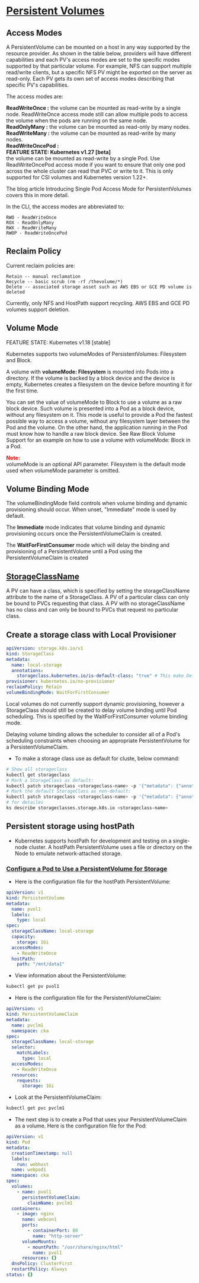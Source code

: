 # [Persistent Volumes](https://kubernetes.io/docs/concepts/storage/persistent-volumes/)

## Access Modes

A PersistentVolume can be mounted on a host in any way supported by the resource provider. As shown in the table below, providers will have different capabilities and each PV's access modes are set to the specific modes supported by that particular volume. For example, NFS can support multiple read/write clients, but a specific NFS PV might be exported on the server as read-only. Each PV gets its own set of access modes describing that specific PV's capabilities.

The access modes are:</br>

**ReadWriteOnce :**
the volume can be mounted as read-write by a single node. ReadWriteOnce access mode still can allow multiple pods to access the volume when the pods are running on the same node.</br>
**ReadOnlyMany :**
the volume can be mounted as read-only by many nodes.</br>
**ReadWriteMany :**
the volume can be mounted as read-write by many nodes.</br>
**ReadWriteOncePod :**</br>
**FEATURE STATE: Kubernetes v1.27 [beta]**</br>
the volume can be mounted as read-write by a single Pod. Use ReadWriteOncePod access mode if you want to ensure that only one pod across the whole cluster can read that PVC or write to it. This is only supported for CSI volumes and Kubernetes version 1.22+.</br>

The blog article Introducing Single Pod Access Mode for PersistentVolumes covers this in more detail.</br>

In the CLI, the access modes are abbreviated to:</br>

    RWO - ReadWriteOnce
    ROX - ReadOnlyMany
    RWX - ReadWriteMany
    RWOP - ReadWriteOncePod

## Reclaim Policy

Current reclaim policies are:</br>

    Retain -- manual reclamation
    Recycle -- basic scrub (rm -rf /thevolume/*)
    Delete -- associated storage asset such as AWS EBS or GCE PD volume is deleted

Currently, only NFS and HostPath support recycling. AWS EBS and GCE PD volumes support deletion.</br>

## Volume Mode

FEATURE STATE: Kubernetes v1.18 [stable]</br>

Kubernetes supports two volumeModes of PersistentVolumes: Filesystem and Block.</br>

A volume with **volumeMode: Filesystem** is mounted into Pods into a directory. If the volume is backed by a block device and the device is empty, Kubernetes creates a filesystem on the device before mounting it for the first time.</br>

You can set the value of volumeMode to Block to use a volume as a raw block device. Such volume is presented into a Pod as a block device, without any filesystem on it. This mode is useful to provide a Pod the fastest possible way to access a volume, without any filesystem layer between the Pod and the volume. On the other hand, the application running in the Pod must know how to handle a raw block device. See Raw Block Volume Support for an example on how to use a volume with volumeMode: Block in a Pod.</br>

**<span style="color: red;">Note:</span>** </br>
volumeMode is an optional API parameter. Filesystem is the default mode used when volumeMode parameter is omitted. </br>

## Volume Binding Mode

The volumeBindingMode field controls when volume binding and dynamic provisioning should occur. When unset, "Immediate" mode is used by default.</br>

The **Immediate** mode indicates that volume binding and dynamic provisioning occurs once the PersistentVolumeClaim is created.</br>

The **WaitForFirstConsumer** mode which will delay the binding and provisioning of a PersistentVolume until a Pod using the PersistentVolumeClaim is created </br>

## [StorageClassName](https://kubernetes.io/docs/concepts/storage/storage-classes/)

A PV can have a class, which is specified by setting the storageClassName attribute to the name of a StorageClass. A PV of a particular class can only be bound to PVCs requesting that class. A PV with no storageClassName has no class and can only be bound to PVCs that request no particular class.</br>

## Create a storage class with Local Provisioner

```yaml
apiVersion: storage.k8s.io/v1
kind: StorageClass
metadata:
  name: local-storage
  annotations:
    storageclass.kubernetes.io/is-default-class: "true" # This make Default storageclass for cluster
provisioner: kubernetes.io/no-provisioner
reclaimPolicy: Retain
volumeBindingMode: WaitForFirstConsumer
```

Local volumes do not currently support dynamic provisioning, however a StorageClass should still be created to delay volume binding until Pod scheduling. This is specified by the WaitForFirstConsumer volume binding mode.

Delaying volume binding allows the scheduler to consider all of a Pod's scheduling constraints when choosing an appropriate PersistentVolume for a PersistentVolumeClaim.

- To make a storage class use as default for cluste, below command:

```sh
# Show all storageclass
kubectl get storageclass
# Mark a StorageClass as default:
kubectl patch storageclass <storageclass-name> -p '{"metadata": {"annotations":{"storageclass.kubernetes.io/is-default-class":"true"}}}'
# Mark the default StorageClass as non-default:
kubectl patch storageclass <storageclass-name> -p '{"metadata": {"annotations":{"storageclass.kubernetes.io/is-default-class":"false"}}}'
# for detailes
ks describe storageclasses.storage.k8s.io <storageclass-name>
```

## Persistent storage using hostPath

- Kubernetes supports hostPath for development and testing on a single-node cluster. A hostPath PersistentVolume uses a file or directory on the Node to emulate network-attached storage.

### [Configure a Pod to Use a PersistentVolume for Storage](https://kubernetes.io/docs/tasks/configure-pod-container/configure-persistent-volume-storage/#create-a-persistentvolumeclaim)

- Here is the configuration file for the hostPath PersistentVolume:

```yaml
apiVersion: v1
kind: PersistentVolume
metadata:
  name: pvol1
  labels:
    type: local
spec:
  storageClassName: local-storage
  capacity:
    storage: 1Gi
  accessModes:
    - ReadWriteOnce
  hostPath:
    path: "/mnt/data1"
```

- View information about the PersistentVolume:

```sh
kubectl get pv pvol1
```

- Here is the configuration file for the PersistentVolumeClaim:

```yaml
apiVersion: v1
kind: PersistentVolumeClaim
metadata:
  name: pvclm1
  namespace: cka
spec:
  storageClassName: local-storage
  selector:
    matchLabels:
      type: local
  accessModes:
    - ReadWriteOnce
  resources:
    requests:
      storage: 1Gi
```

- Look at the PersistentVolumeClaim:

```sh
kubectl get pvc pvclm1
```

- The next step is to create a Pod that uses your PersistentVolumeClaim as a volume. Here is the configuration file for the Pod:

```yaml
apiVersion: v1
kind: Pod
metadata:
  creationTimestamp: null
  labels:
    run: webhost
  name: webpod1
  namespace: cka
spec:
  volumes:
    - name: pvol1
      persistentVolumeClaim:
        claimName: pvclm1
  containers:
    - image: nginx
      name: webcon1
      ports:
        - containerPort: 80
          name: "http-server"
      volumeMounts:
        - mountPath: "/usr/share/nginx/html"
          name: pvol1
      resources: {}
  dnsPolicy: ClusterFirst
  restartPolicy: Always
status: {}
```
